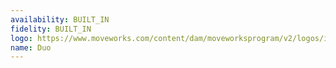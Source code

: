 ```yaml
---
availability: BUILT_IN
fidelity: BUILT_IN
logo: https://www.moveworks.com/content/dam/moveworksprogram/v2/logos/integration-logos/duo-integration-logo-primary.svg
name: Duo
---
```

